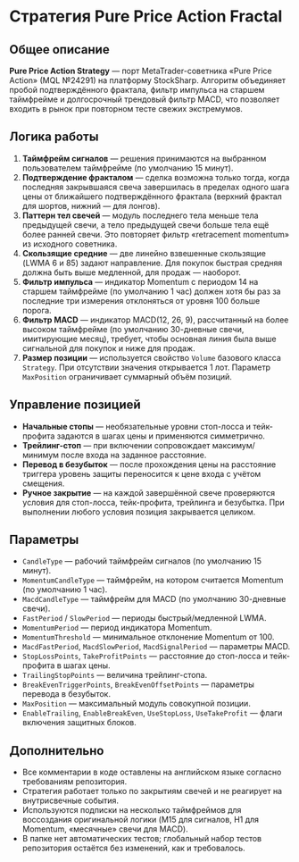 # Стратегия Pure Price Action Fractal

## Общее описание
**Pure Price Action Strategy** — порт MetaTrader-советника «Pure Price Action» (MQL №24291) на платформу StockSharp.
Алгоритм объединяет пробой подтверждённого фрактала, фильтр импульса на старшем таймфрейме и долгосрочный трендовый фильтр MACD, что позволяет входить в рынок при повторном тесте свежих экстремумов.

## Логика работы
1. **Таймфрейм сигналов** — решения принимаются на выбранном пользователем таймфрейме (по умолчанию 15 минут).
2. **Подтверждение фракталом** — сделка возможна только тогда, когда последняя закрывшаяся свеча завершилась в пределах одного шага цены от ближайшего подтверждённого фрактала (верхний фрактал для шортов, нижний — для лонгов).
3. **Паттерн тел свечей** — модуль последнего тела меньше тела предыдущей свечи, а тело предыдущей свечи больше тела ещё более ранней свечи. Это повторяет фильтр «retracement momentum» из исходного советника.
4. **Скользящие средние** — две линейно взвешенные скользящие (LWMA 6 и 85) задают направление. Для покупок быстрая средняя должна быть выше медленной, для продаж — наоборот.
5. **Фильтр импульса** — индикатор Momentum с периодом 14 на старшем таймфрейме (по умолчанию 1 час) должен хотя бы раз за последние три измерения отклоняться от уровня 100 больше порога.
6. **Фильтр MACD** — индикатор MACD(12, 26, 9), рассчитанный на более высоком таймфрейме (по умолчанию 30-дневные свечи, имитирующие месяц), требует, чтобы основная линия была выше сигнальной для покупок и ниже для продаж.
7. **Размер позиции** — используется свойство `Volume` базового класса `Strategy`. При отсутствии значения открывается 1 лот. Параметр `MaxPosition` ограничивает суммарный объём позиций.

## Управление позицией
- **Начальные стопы** — необязательные уровни стоп-лосса и тейк-профита задаются в шагах цены и применяются симметрично.
- **Трейлинг-стоп** — при включении сопровождает максимум/минимум после входа на заданное расстояние.
- **Перевод в безубыток** — после прохождения цены на расстояние триггера уровень защиты переносится к цене входа с учётом смещения.
- **Ручное закрытие** — на каждой завершённой свече проверяются условия для стоп-лосса, тейк-профита, трейлинга и безубытка. При выполнении любого условия позиция закрывается целиком.

## Параметры
- `CandleType` — рабочий таймфрейм сигналов (по умолчанию 15 минут).
- `MomentumCandleType` — таймфрейм, на котором считается Momentum (по умолчанию 1 час).
- `MacdCandleType` — таймфрейм для MACD (по умолчанию 30-дневные свечи).
- `FastPeriod` / `SlowPeriod` — периоды быстрый/медленной LWMA.
- `MomentumPeriod` — период индикатора Momentum.
- `MomentumThreshold` — минимальное отклонение Momentum от 100.
- `MacdFastPeriod`, `MacdSlowPeriod`, `MacdSignalPeriod` — параметры MACD.
- `StopLossPoints`, `TakeProfitPoints` — расстояние до стоп-лосса и тейк-профита в шагах цены.
- `TrailingStopPoints` — величина трейлинг-стопа.
- `BreakEvenTriggerPoints`, `BreakEvenOffsetPoints` — параметры перевода в безубыток.
- `MaxPosition` — максимальный модуль совокупной позиции.
- `EnableTrailing`, `EnableBreakEven`, `UseStopLoss`, `UseTakeProfit` — флаги включения защитных блоков.

## Дополнительно
- Все комментарии в коде оставлены на английском языке согласно требованиям репозитория.
- Стратегия работает только по закрытиям свечей и не реагирует на внутрисвечные события.
- Используются подписки на несколько таймфреймов для воссоздания оригинальной логики (M15 для сигналов, H1 для Momentum, «месячные» свечи для MACD).
- В папке нет автоматических тестов; глобальный набор тестов репозитория остаётся без изменений, как и требовалось.
